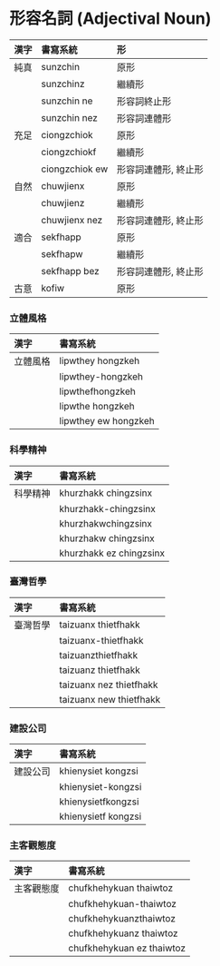 # 形容名詞 (Adjectival Noun)

| 漢字 | 書寫系統 | 形 |
| :--- | :--- | :--- |
| 純真 | sunzchin | 原形 |
|| sunzchinz | 繼續形 |
|| sunzchin ne | 形容詞終止形 |
|| sunzchin nez | 形容詞連體形 |
| 充足 | ciongzchiok | 原形 |
|| ciongzchiokf | 繼續形 |
|| ciongzchiok ew | 形容詞連體形, 終止形 |
| 自然 | chuwjienx | 原形 |
|| chuwjienz | 繼續形 |
|| chuwjienx nez | 形容詞連體形, 終止形 |
| 適合 | sekfhapp | 原形 |
|| sekfhapw | 繼續形 |
|| sekfhapp bez | 形容詞連體形, 終止形 |
| 古意 | kofiw | 原形 |

### 立體風格

| 漢字 | 書寫系統 |
| :--- | :--- |
| 立體風格 | lipwthey hongzkeh |
|| lipwthey-hongzkeh |
|| lipwthefhongzkeh |
|| lipwthe hongzkeh |
|| lipwthey ew hongzkeh |

### 科學精神

| 漢字 | 書寫系統 |
| :--- | :--- |
| 科學精神 | khurzhakk chingzsinx |
|| khurzhakk-chingzsinx |
|| khurzhakwchingzsinx |
|| khurzhakw chingzsinx |
|| khurzhakk ez chingzsinx |

### 臺灣哲學

| 漢字 | 書寫系統 |
| :--- | :--- |
| 臺灣哲學 | taizuanx thietfhakk |
|| taizuanx-thietfhakk |
|| taizuanzthietfhakk |
|| taizuanz thietfhakk |
|| taizuanx nez thietfhakk |
|| taizuanx new thietfhakk |

### 建設公司

| 漢字 | 書寫系統 |
| :--- | :--- |
| 建設公司 | khienysiet kongzsi |
|| khienysiet-kongzsi |
|| khienysietfkongzsi |
|| khienysietf kongzsi |

### 主客觀態度

| 漢字 | 書寫系統 |
| :--- | :--- |
| 主客觀態度 | chufkhehykuan thaiwtoz |
|| chufkhehykuan-thaiwtoz |
|| chufkhehykuanzthaiwtoz |
|| chufkhehykuanz thaiwtoz |
|| chufkhehykuan ez thaiwtoz |
